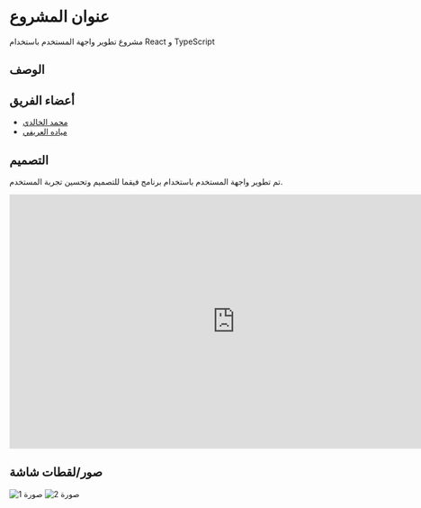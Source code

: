 # عنوان المشروع

مشروع تطوير واجهة المستخدم باستخدام React و TypeScript

## الوصف


## أعضاء الفريق

- [محمد الخالدي](https://github.com/xMjhh5)
- [مياده العريفي](https://github.com/MayadahAA)

## التصميم

تم تطوير واجهة المستخدم باستخدام برنامج فيقما للتصميم وتحسين تجربة المستخدم.

<iframe style="border: 1px solid rgba(0, 0, 0, 0.1);" width="800" height="450" src="https://www.figma.com/embed?embed_host=share&url=https%3A%2F%2Fwww.figma.com%2Ffile%2FoxCU08AV5OQlnPKIEH5cgw%2FConact-Twaiq%3Ftype%3Ddesign%26node-id%3D261%253A50%26mode%3Ddesign%26t%3DJHyHvyauljxkPK2Q-1" allowfullscreen></iframe>

<!-- ## روابط النشر

يمكنك العثور على النسخة المنشورة من هذا المشروع على Netlify عبر الرابط التالي:
[رابط النشر على Netlify](https://example-project.netlify.app/) -->

## صور/لقطات شاشة

![صورة 1](screenshots/screenshot1.png)
![صورة 2](screenshots/screenshot2.png)

